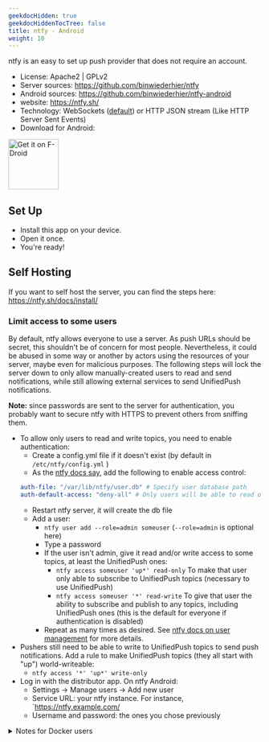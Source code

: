 ```yaml
---
geekdocHidden: true
geekdocHiddenTocTree: false
title: ntfy - Android
weight: 10
---
```


ntfy is an easy to set up push provider that does not require an account.

* License: Apache2 | GPLv2
* Server sources: <https://github.com/binwiederhier/ntfy>
* Android sources: <https://github.com/binwiederhier/ntfy-android>
* website: <https://ntfy.sh/>
* Technology: WebSockets ([default](https://ntfy.sh/docs/deprecations/#android-app-websockets-will-become-the-default-connection-protocol)) or HTTP JSON stream (Like HTTP Server Sent Events)
* Download for Android:

[<img alt="Get it on F-Droid" src="/img/f-droid-badge.png" height=100 >](https://f-droid.org/packages/io.heckel.ntfy)

## Set Up

* Install this app on your device.
* Open it once.
* You're ready!

## Self Hosting

If you want to self host the server, you can find the steps here: <https://ntfy.sh/docs/install/>

### Limit access to some users

By default, ntfy allows everyone to use a server.
As push URLs should be secret, this shouldn't be of concern for most people.
Nevertheless, it could be abused in some way or another by actors using the resources of your server, maybe even for malicious purposes.
The following steps will lock the server down to only allow manually-created users to read and send notifications, while still allowing external services to send UnifiedPush notifications.

**Note:** since passwords are sent to the server for authentication, you probably want to secure ntfy with HTTPS to prevent others from sniffing them.

* To allow only users to read and write topics, you need to enable authentication:
  * Create a config.yml file if it doesn't exist (by default in `/etc/ntfy/config.yml` )
  * As the [ntfy docs say](https://ntfy.sh/docs/config/#example-private-instance), add the following to enable access control:
  ```yaml
  auth-file: "/var/lib/ntfy/user.db" # Specify user database path
  auth-default-access: "deny-all" # Only users will be able to read or write topics
  ```
  * Restart ntfy server, it will create the db file
  * Add a user:
    * `ntfy user add --role=admin someuser` (`--role=admin` is optional here)
    * Type a password
    * If the user isn't admin, give it read and/or write access to some topics, at least the UnifiedPush ones:
      * `ntfy access someuser 'up*' read-only` To make that user only able to subscribe to UnifiedPush topics (necessary to use UnifiedPush)
      * `ntfy access someuser '*' read-write` To give that user the ability to subscribe and publish to any topics, including UnifiedPush ones (this is the default for everyone if authentication is disabled)
    * Repeat as many times as desired. See [ntfy docs on user management](https://ntfy.sh/docs/config/#users-and-roles) for more details.
* Pushers still need to be able to write to UnifiedPush topics to send push notifications. Add a rule to make UnifiedPush topics (they all start with "up") world-writeable:
    * `ntfy access '*' 'up*' write-only`
* Log in with the distributor app. On ntfy Android:
  * Settings -> Manage users -> Add new user
  * Service URL: your ntfy instance. For instance, `https://ntfy.example.com/
  * Username and password: the ones you chose previously

<details><summary>Notes for Docker users</summary>

* You might want to adjust the user DB path to something like `/etc/ntfy/user.db`, or mount `/var/lib/ntfy` as a volume to keep it somewhere safe.
* You will probably want to use `docker exec -it ntfy-container-name ntfy` instead of `ntfy` (replace ntfy-container-name with the appropriate one).
  * For instance, with the command `docker exec -it ntfy-container-name ntfy user add --role=admin someuser`
</details>
